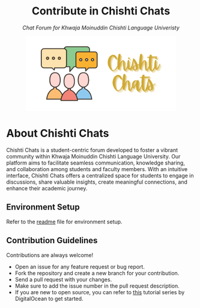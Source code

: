 <h1 align="center">Contribute in Chishti Chats</h1>
<p align="center"><i>Chat Forum for Khwaja Moinuddin Chishti Language Univeristy</i></p>

<p align="center"><a href="#" target="_blank"><img src="public/assets/img/logo/logo-full.png" width="400" alt="Chishti Chats Logo"></a></p>

# About Chishti Chats
Chishti Chats is a student-centric forum developed to foster a vibrant community within Khwaja Moinuddin Chishti Language University. Our platform aims to facilitate seamless communication, knowledge sharing, and collaboration among students and faculty members. With an intuitive interface, Chishti Chats offers a centralized space for students to engage in discussions, share valuable insights, create meaningful connections, and enhance their academic journey.

## Environment Setup

Refer to the [readme](readme.md) file for environment setup.

## Contribution Guidelines

Contributions are always welcome! 

* Open an issue for any feature request or bug report.
* Fork the repository and create a new branch for your contribution.
* Send a pull request with your changes.
* Make sure to add the issue number in the pull request description.
* If you are new to open source, you can refer to [this](https://www.digitalocean.com/community/tutorial_series/an-introduction-to-open-source) tutorial series by DigitalOcean to get started.